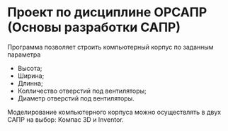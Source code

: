 # Проект по дисциплине ОРСАПР (Основы разработки САПР)
Программа позволяет строить компьютерный корпус по заданным параметра
* Высота;
* Ширина;
* Длинна;
* Колличество отверстий под вентиляторы;
* Диаметр отверстий под вентиляторы.

Моделирование компьютерного корпуса можно осуществлять в двух САПР на выбор: Компас 3D и Inventor.
